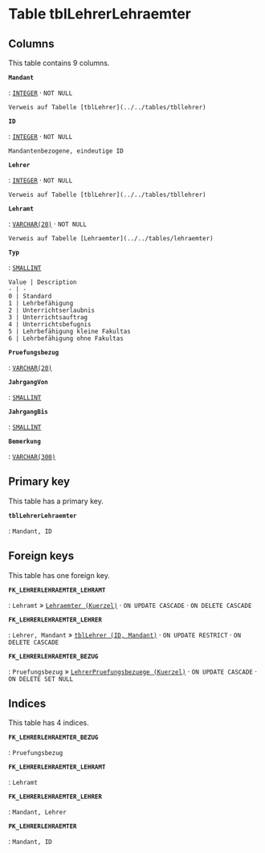 # Table **tblLehrerLehraemter**

## Columns

This table contains 9 columns.

**`Mandant`**

:   [`INTEGER`](https://firebirdsql.org/file/documentation/html/en/refdocs/fblangref40/firebird-40-language-reference.html#fblangref40-datatypes-inttypes) · `NOT NULL`

    Verweis auf Tabelle [tblLehrer](../../tables/tbllehrer)

**`ID`**

:   [`INTEGER`](https://firebirdsql.org/file/documentation/html/en/refdocs/fblangref40/firebird-40-language-reference.html#fblangref40-datatypes-inttypes) · `NOT NULL`

    Mandantenbezogene, eindeutige ID

**`Lehrer`**

:   [`INTEGER`](https://firebirdsql.org/file/documentation/html/en/refdocs/fblangref40/firebird-40-language-reference.html#fblangref40-datatypes-inttypes) · `NOT NULL`

    Verweis auf Tabelle [tblLehrer](../../tables/tbllehrer)

**`Lehramt`**

:   [`VARCHAR(20)`](https://firebirdsql.org/file/documentation/html/en/refdocs/fblangref40/firebird-40-language-reference.html#fblangref40-datatypes-chartypes) · `NOT NULL`

    Verweis auf Tabelle [Lehraemter](../../tables/lehraemter)

**`Typ`**

:   [`SMALLINT`](https://firebirdsql.org/file/documentation/html/en/refdocs/fblangref40/firebird-40-language-reference.html#fblangref40-datatypes-inttypes)

    Value | Description
    - | -
    0 | Standard
    1 | Lehrbefähigung
    2 | Unterrichtserlaubnis
    3 | Unterrichtsauftrag
    4 | Unterrichtsbefugnis
    5 | Lehrbefähigung kleine Fakultas
    6 | Lehrbefähigung ohne Fakultas

**`Pruefungsbezug`**

:   [`VARCHAR(20)`](https://firebirdsql.org/file/documentation/html/en/refdocs/fblangref40/firebird-40-language-reference.html#fblangref40-datatypes-chartypes)

**`JahrgangVon`**

:   [`SMALLINT`](https://firebirdsql.org/file/documentation/html/en/refdocs/fblangref40/firebird-40-language-reference.html#fblangref40-datatypes-inttypes)

**`JahrgangBis`**

:   [`SMALLINT`](https://firebirdsql.org/file/documentation/html/en/refdocs/fblangref40/firebird-40-language-reference.html#fblangref40-datatypes-inttypes)

**`Bemerkung`**

:   [`VARCHAR(300)`](https://firebirdsql.org/file/documentation/html/en/refdocs/fblangref40/firebird-40-language-reference.html#fblangref40-datatypes-chartypes)

## Primary key

This table has a primary key.

**`tblLehrerLehraemter`**

:   `Mandant, ID`

## Foreign keys

This table has one foreign key.

**`FK_LEHRERLEHRAEMTER_LEHRAMT`**

:   `Lehramt` » [`Lehraemter (Kuerzel)`](../../tables/lehraemter) · `ON UPDATE CASCADE` · `ON DELETE CASCADE`

**`FK_LEHRERLEHRAEMTER_LEHRER`**

:   `Lehrer, Mandant` » [`tblLehrer (ID, Mandant)`](../../tables/tbllehrer) · `ON UPDATE RESTRICT` · `ON DELETE CASCADE`

**`FK_LEHRERLEHRAEMTER_BEZUG`**

:   `Pruefungsbezug` » [`LehrerPruefungsbezuege (Kuerzel)`](../../tables/lehrerpruefungsbezuege) · `ON UPDATE CASCADE` · `ON DELETE SET NULL`

## Indices

This table has 4 indices.

**`FK_LEHRERLEHRAEMTER_BEZUG`**

:   `Pruefungsbezug`

**`FK_LEHRERLEHRAEMTER_LEHRAMT`**

:   `Lehramt`

**`FK_LEHRERLEHRAEMTER_LEHRER`**

:   `Mandant, Lehrer`

**`PK_LEHRERLEHRAEMTER`**

:   `Mandant, ID`
